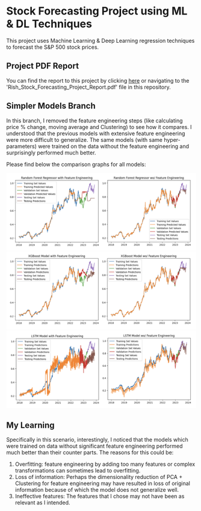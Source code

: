 # Stock Forecasting Project using ML & DL Techniques
This project uses Machine Learning &amp; Deep Learning regression techniques to forecast the S&amp;P 500 stock prices.

## Project PDF Report
You can find the report to this project by clicking [here](/Rish_Stock_Forecasting_Project_Report.pdf) or navigating to the 'Rish_Stock_Forecasting_Project_Report.pdf' file in this repository.

## Simpler Models Branch
In this branch, I removed the feature engineering steps (like calculating price % change, moving average and Clustering) to see how it compares. I understood that the previous models with extensive feature engineering were more difficult to generalize. The same models (with same hyper-parameters) were trained on the data without the feature engineering and surprisingly performed much better.

Please find below the comparison graphs for all models:

![Random Forest models comparison graphs](/img/rf_regressor_graphs.png)
![XG Boost models comparison graphs](/img/xgb_regressor_graphs.png)
![LSTM models comparison graphs](/img/lstm_graphs.png)

## My Learning
Specifically in this scenario, interestingly, I noticed that the models which were trained on data without significant feature engineering performed much better than their counter parts. 
The reasons for this could be:
1. Overfitting: feature engineering by adding too many features or complex transformations can sometimes lead to overfitting.
2. Loss of information: Perhaps the dimensionality reduction of PCA + Clustering for feature engineering may have resulted in loss of original information because of which the model does not generalize well.
3. Ineffective features: The features that I chose may not have been as relevant as I intended. 
